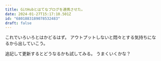 ```yaml
---
title: GitHubとはてなブログを連携させた。
date: 2024-01-27T15:17:10.501Z
id: "6801883189078532483"
draft: false
---
```

これでいろいろとはかどるはず。
アウトプットしないと悶々とする気持ちになるから出していこう。

追記して更新するとどうなるかも試してみる。
うまくいくかな？
